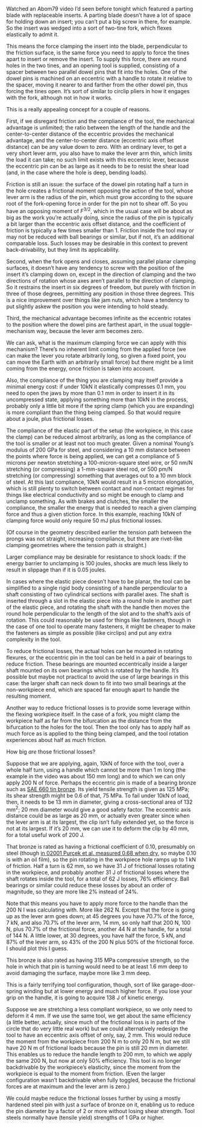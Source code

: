 Watched an Abom79 video I’d seen before tonight which featured a
parting blade with replaceable inserts.  A parting blade doesn’t have
a lot of space for holding down an insert; you can’t put a big screw
in there, for example.  So the insert was wedged into a sort of
two-tine fork, which flexes elastically to admit it.

This means the force clamping the insert into the blade, perpendicular
to the friction surface, is the same force you need to apply to force
the tines apart to insert or remove the insert.  To supply this force,
there are round holes in the two tines, and an opening tool is
supplied, consisting of a spacer between two parallel dowel pins that
fit into the holes.  One of the dowel pins is machined on an eccentric
with a handle to rotate it relative to the spacer, moving it nearer to
and farther from the other dowel pin, thus forcing the tines open.
It’s sort of similar to circlip pliers in how it engages with the
fork, although not in how it works.

This is a really appealing concept for a couple of reasons.

First, if we disregard friction and the compliance of the tool, the
mechanical advantage is unlimited; the ratio between the length of the
handle and the center-to-center distance of the eccentric provides the
mechanical advantage, and the center-to-center distance (eccentric
axis offset distance) can be any value down to zero.  With an ordinary
lever, to get a very short lever arm, you also have to make the lever
arm thin, which limits the load it can take; no such limit exists with
this eccentric lever, because the eccentric pin can be as large as it
needs to be to resist the shear load (and, in the case where the hole
is deep, bending loads).

Friction is still an issue: the surface of the dowel pin rotating half
a turn in the hole creates a frictional moment opposing the action of
the tool, whose lever arm is the radius of the pin, which must grow
according to the square root of the fork-opening force in order for
the pin not to shear off.  So you have an opposing moment of
*F*<sup>3/2</sup>, which in the usual case will be about as big as the
work you’re actually doing, since the radius of the pin is typically a
bit larger than the eccentric axis offset distance, and the
coefficient of friction is typically a few times smaller than 1.
Friction inside the tool may or may not be reduced with ball bearings
or similar, but if not, it’s an additional comparable loss.  Such
losses may be desirable in this context to prevent back-drivability,
but they limit its applicability.

Second, when the fork opens and closes, assuming parallel planar
clamping surfaces, it doesn’t have any tendency to screw with the
position of the insert it’s clamping down on, except in the direction
of clamping and the two directions of rotation whose axes aren’t
parallel to the direction of clamping.  So it restrains the insert in
six degrees of freedom, but purely with friction in three of those
degrees, permitting any position in those three degrees.  This is a
nice improvement over things like jam nuts, which have a tendency to
put slightly askew the position you were intending to hold steady.

Third, the mechanical advantage becomes infinite as the eccentric
rotates to the position where the dowel pins are farthest apart, in
the usual toggle-mechanism way, because the lever arm becomes zero.

We can ask, what is the maximum clamping force we can apply with this
mechanism?  There’s no inherent limit coming from the applied force
(we can make the lever you rotate arbitrarily long, so given a fixed
point, you can move the Earth with an arbitrarily small force) but
there might be a limit coming from the energy, once friction is taken
into account.

Also, the compliance of the thing you are clamping may itself provide
a minimal energy cost: if under 10kN it elastically compresses 0.1 mm,
you need to open the jaws by more than 0.1 mm in order to insert it in
its uncompressed state, applying something more than 10kN in the
process, probably only a little bit more if the spring clamp (which
you are expanding) is more compliant than the thing being clamped.  So
that would require about a joule, plus frictional losses.

The compliance of the elastic part of the setup (the workpiece, in
this case the clamp) can be reduced almost arbitrarily, as long as the
compliance of the tool is smaller or at least not too much greater.
Given a nominal Young’s modulus of 200 GPa for steel, and considering
a 10 mm distance between the points where force is being applied, we
can get a compliance of 5 microns per newton stretching a
100-micron-square steel wire, or 50 nm/N stretching (or compressing) a
1-mm-square steel rod, or 500 pm/N stretching (or compressing)
something that averages out to a 10 mm block of steel.  At this last
compliance, 10kN would result in a 5 micron elongation, which is still
plenty to switch between contact and non-contact regimes for things
like electrical conductivity and so might be enough to clamp and
unclamp something.  As with brakes and clutches, the smaller the
compliance, the smaller the energy that is needed to reach a given
clamping force and thus a given stiction force.  In this example,
reaching 10kN of clamping force would only require 50 mJ plus
frictional losses.

(Of course in the geometry described earlier the tension path between
the prongs was not straight, increasing compliance, but there are
rivet-like clamping geometries where the tension path *is* straight.)

Larger compliance may be desirable for resistance to shock loads: if
the energy barrier to unclamping is 100 joules, shocks are much less
likely to result in slippage than if it is 0.05 joules.

In cases where the elastic piece doesn’t have to be planar, the tool
can be simplified to a single rigid body consisting of a handle
perpendicular to a shaft consisting of two cylindrical sections with
parallel axes.  The shaft is inserted through a slot in the elastic
piece into a round hole in another part of the elastic piece, and
rotating the shaft with the handle then moves the round hole
perpendicular to the length of the slot and to the shaft’s axis of
rotation.  This could reasonably be used for things like fasteners,
though in the case of one tool to operate many fasteners, it might be
cheaper to make the fasteners as simple as possible (like circlips)
and put any extra complexity in the tool.

To reduce frictional losses, the actual holes can be mounted in
rotating flexures, or the eccentric pin in the tool can be held in a
pair of bearings to reduce friction.  These bearings are mounted
eccentrically inside a larger shaft mounted on its own bearings which
is rotated by the handle.  It’s possible but maybe not practical to
avoid the use of large bearings in this case: the larger shaft can
neck down to fit into two small bearings at the non-workpiece end,
which are spaced far enough apart to handle the resulting moment.

Another way to reduce frictional losses is to provide some leverage
within the flexing workpiece itself.  In the case of a fork, you might
clamp the workpiece half as far from the bifurcation as the distance
from the bifurcation to the holes for the tool.  Then the tool only
has to apply half as much force as is applied to the thing being
clamped, and the tool rotation experiences about half as much
friction.

How big *are* those frictional losses?

Suppose that we are applying, again, 10kN of force with the tool, over
a whole half turn, using a handle which cannot be more than 1 m long
(the example in the video was about 150 mm long) and to which we can
only apply 200 N of force.  Perhaps the eccentric pin is made of a
bearing bronze such as [SAE 660 tin bronze][0].  Its yield tensile
strength is given as 125 MPa; its shear strength might be 0.6 of that,
75 MPa.  To fail under 10kN of load, then, it needs to be 13 mm in
diameter, giving a cross-sectional area of 132 mm<sup>2</sup>; 20 mm
diameter would give a good safety factor.  The eccentric axis distance
could be as large as 20 mm, or actually even greater since when the
lever arm is at its largest, the clip isn’t fully extended yet, so the
force is not at its largest.  If it’s 20 mm, we can use it to deform
the clip by 40 mm, for a total useful work of 200 J.

[0]: http://www.matweb.com/search/datasheet.aspx?matguid=b673f55f412f40ae9ee03e9986747016 "High-Leaded Tin Bronze, UNS C93200, Copper Casting Alloy, Bearing Bronze SAE 660,  ASTM B584; formerly ASTM B144-3B, 6.3-7.5% tin, 2.0-4.0% zinc, 6.0-8.0% lead, remainder copper"

That bronze is rated as having a frictional coefficient of 0.10,
presumably on steel (though [in 02001 Purcek et al. measured 0.68 when
dry][1], so maybe 0.10 is with an oil film), so the pin rotating in
the workpiece hole ramps up to 1 kN of friction.  Half a turn is 62
mm, so we have 31 J of frictional losses rotating in the workpiece,
and probably another 31 J of frictional losses where the shaft rotates
inside the tool, for a total of 62 J losses, 76% efficiency.  Ball
bearings or similar could reduce these losses by about an order of
magnitude, so they are more like 2% instead of 24%.

[1]: https://www.researchgate.net/publication/222064578_Dry_sliding_friction_and_wear_properties_of_zinc-based_alloys

Note that this means you have to apply more force to the handle than
the 200 N I was calculating with.  More like 262 N.  Except that the
force is going up as the lever arm goes down; at 45 degrees you have
70.7% of the force, 7 kN, and also 70.7% of the lever arm, 14 mm, so
only half that 200 N, 100 N, plus 70.7% of the frictional force,
another 44 N at the handle, for a total of 144 N.  A little lower, at
30 degrees, you have half the force, 5 kN, and 87% of the lever arm,
so 43% of the 200 N plus 50% of the frictional force.  I should plot
this I guess.

This bronze is also rated as having 315 MPa compressive strength, so
the hole in which that pin is turning would need to be at least 1.6 mm
deep to avoid damaging the surface, maybe more like 3 mm deep.

This is a fairly terrifying tool configuration, though, sort of like
garage-door-spring winding but at lower energy and much higher force.
If you lose your grip on the handle, it is going to acquire 138 J of
kinetic energy.

Suppose we are stretching a less compliant workpiece, so we only need
to deform it 4 mm.  If we use the same tool, we get about the same
efficiency (a little better, actually, since much of the frictional
loss is in parts of the circle that do very little real work) but we
could alternatively redesign the tool to have an eccentric axis offset
of only, say, 2 mm.  This would reduce the moment from the workpiece
from 200 N m to only 20 N m, but we still have 20 N m of frictional
loads because the pin is still 20 mm in diameter.  This enables us to
reduce the handle length to 200 mm, to which we apply the same 200 N,
but now at only 50% efficiency.  This tool is no longer backdrivable
by the workpiece’s elasticity, since the moment from the workpiece is
equal to the moment from friction.  (Even the larger configuration
wasn’t backdrivable when fully toggled, because the frictional forces
are at maximum and the lever arm is zero.)

We could maybe reduce the frictional losses further by using a mostly
hardened steel pin with just a surface of bronze on it, enabling us to
reduce the pin diameter by a factor of 2 or more without losing shear
strength.  Tool steels normally have (tensile yield) strengths of 1
GPa or higher.
